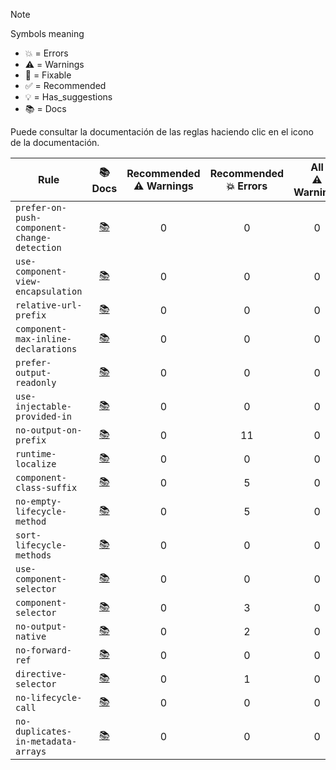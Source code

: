 > [!NOTE]
> Symbols meaning
> - 💥 = Errors
> - ⚠️ = Warnings
> - 🔧 = Fixable
> - ✅ = Recommended
> - 💡 = Has_suggestions
> - 📚 = Docs
>
> Puede consultar la documentación de las reglas haciendo clic en el icono de la documentación.



| Rule                                       | 📚<br>Docs                                                                                                                                        | Recommended<br>⚠️ Warnings | Recommended<br>💥 Errors| All<br>⚠️ Warnings | All<br>💥 Errors| 🔧  | ✅   | 💡  | 
| ---                                        | :--:                                                                                                                                           | :--:                      | :--:                    | :--:              | :--:            | :--:| :--:| :--:| 
| `prefer-on-push-component-change-detection`| [📚](https://github.com/angular-eslint/angular-eslint/blob/main/packages/eslint-plugin/docs/rules/prefer-on-push-component-change-detection.md)| 0                         | 0                       | 0                 | 125             |     |     | 💡  | 
| `use-component-view-encapsulation`         | [📚](https://github.com/angular-eslint/angular-eslint/blob/main/packages/eslint-plugin/docs/rules/use-component-view-encapsulation.md)         | 0                         | 0                       | 0                 | 59              |     |     | 💡  | 
| `relative-url-prefix`                      | [📚](https://github.com/angular-eslint/angular-eslint/blob/main/packages/eslint-plugin/docs/rules/relative-url-prefix.md)                      | 0                         | 0                       | 0                 | 50              |     |     |     | 
| `component-max-inline-declarations`        | [📚](https://github.com/angular-eslint/angular-eslint/blob/main/packages/eslint-plugin/docs/rules/component-max-inline-declarations.md)        | 0                         | 0                       | 0                 | 47              |     |     |     | 
| `prefer-output-readonly`                   | [📚](https://github.com/angular-eslint/angular-eslint/blob/main/packages/eslint-plugin/docs/rules/prefer-output-readonly.md)                   | 0                         | 0                       | 0                 | 46              |     |     | 💡  | 
| `use-injectable-provided-in`               | [📚](https://github.com/angular-eslint/angular-eslint/blob/main/packages/eslint-plugin/docs/rules/use-injectable-provided-in.md)               | 0                         | 0                       | 0                 | 31              |     |     | 💡  | 
| `no-output-on-prefix`                      | [📚](https://github.com/angular-eslint/angular-eslint/blob/main/packages/eslint-plugin/docs/rules/no-output-on-prefix.md)                      | 0                         | 11                      | 0                 | 11              |     | ✅   |     | 
| `runtime-localize`                         | [📚](https://github.com/angular-eslint/angular-eslint/blob/main/packages/eslint-plugin/docs/rules/runtime-localize.md)                         | 0                         | 0                       | 0                 | 21              |     |     |     | 
| `component-class-suffix`                   | [📚](https://github.com/angular-eslint/angular-eslint/blob/main/packages/eslint-plugin/docs/rules/component-class-suffix.md)                   | 0                         | 5                       | 0                 | 5               |     | ✅   |     | 
| `no-empty-lifecycle-method`                | [📚](https://github.com/angular-eslint/angular-eslint/blob/main/packages/eslint-plugin/docs/rules/no-empty-lifecycle-method.md)                | 0                         | 5                       | 0                 | 5               |     | ✅   | 💡  | 
| `sort-lifecycle-methods`                   | [📚](https://github.com/angular-eslint/angular-eslint/blob/main/packages/eslint-plugin/docs/rules/sort-lifecycle-methods.md)                   | 0                         | 0                       | 0                 | 7               |     |     |     | 
| `use-component-selector`                   | [📚](https://github.com/angular-eslint/angular-eslint/blob/main/packages/eslint-plugin/docs/rules/use-component-selector.md)                   | 0                         | 0                       | 0                 | 6               |     |     |     | 
| `component-selector`                       | [📚](https://github.com/angular-eslint/angular-eslint/blob/main/packages/eslint-plugin/docs/rules/component-selector.md)                       | 0                         | 3                       | 0                 | 3               |     |     |     | 
| `no-output-native`                         | [📚](https://github.com/angular-eslint/angular-eslint/blob/main/packages/eslint-plugin/docs/rules/no-output-native.md)                         | 0                         | 2                       | 0                 | 2               |     | ✅   |     | 
| `no-forward-ref`                           | [📚](https://github.com/angular-eslint/angular-eslint/blob/main/packages/eslint-plugin/docs/rules/no-forward-ref.md)                           | 0                         | 0                       | 0                 | 3               |     |     |     | 
| `directive-selector`                       | [📚](https://github.com/angular-eslint/angular-eslint/blob/main/packages/eslint-plugin/docs/rules/directive-selector.md)                       | 0                         | 1                       | 0                 | 1               |     |     |     | 
| `no-lifecycle-call`                        | [📚](https://github.com/angular-eslint/angular-eslint/blob/main/packages/eslint-plugin/docs/rules/no-lifecycle-call.md)                        | 0                         | 0                       | 0                 | 1               |     |     |     | 
| `no-duplicates-in-metadata-arrays`         | [📚](https://github.com/angular-eslint/angular-eslint/blob/main/packages/eslint-plugin/docs/rules/no-duplicates-in-metadata-arrays.md)         | 0                         | 0                       | 0                 | 1               |     |     |     | 

